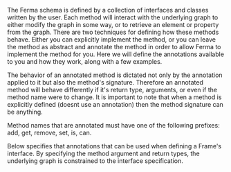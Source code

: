 The Ferma schema is defined by a collection of interfaces and classes written by the user. Each method will interact
with the underlying graph to either modify the graph in some way, or to retrieve an element or property from the graph.
There are two techniques for defining how these methods behave. Either you can explicitly implement the method, or you
can leave the method as abstract and annotate the method in order to allow Ferma to implement the method for you. Here
we will define the annotations available to you and how they work, along with a few examples.

The behavior of an annotated method is dictated not only by the annotation applied to it but also the method's
signature. Therefore an annotated method will behave differently if it's return type, arguments, or even if the method
name were to change. It is important to note that when a method is explicitly defined (doesnt use an annotation) then
the method signature can be anything.

Method names that are annotated must have one of the following prefixes: add, get, remove, set, is, can.

Below specifies that annotations that can be used when defining a Frame's interface. By specifying the method argument
and return types, the underlying graph is constrained to the interface specification.
